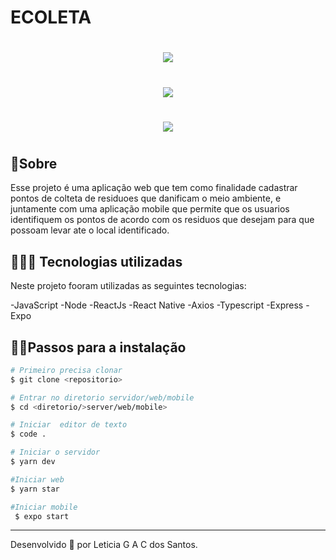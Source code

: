 # ECOLETA
<h1 align = "center">
    <img src="https://ik.imagekit.io/gtwmhakom4/logo_dLg1Jr9Lg.png">
    
<h1>
<h1 align = "center">
    <img src="https://ik.imagekit.io/gtwmhakom4/mobile.002_TzsdSM2Ij.jpeg">
    
<h1>
<h1 align = "center">
    <img src="https://ik.imagekit.io/gtwmhakom4/mobile.001_UeLI3yBFNJ.jpeg">
    
<h1>

## 📓Sobre

Esse projeto é uma aplicação web que tem como finalidade cadastrar pontos de colteta de residuoes que danificam o meio ambiente, e juntamente com uma aplicação mobile que permite que os usuarios identifiquem os pontos de acordo com os residuos que desejam para que possoam levar ate o local identificado.

## 👩🏻‍💻 Tecnologias utilizadas 

Neste projeto fooram utilizadas as seguintes tecnologias:

-JavaScript
-Node
-ReactJs
-React Native
-Axios
-Typescript
-Express
-Expo

## 🧗🏻Passos para a instalação

```bash
# Primeiro precisa clonar
$ git clone <repositorio>

# Entrar no diretorio servidor/web/mobile
$ cd <diretorio/>server/web/mobile>

# Iniciar  editor de texto
$ code .

# Iniciar o servidor
$ yarn dev

#Iniciar web
$ yarn star

#Iniciar mobile
 $ expo start

```
---
Desenvolvido 💜 por Leticia G A C dos Santos.